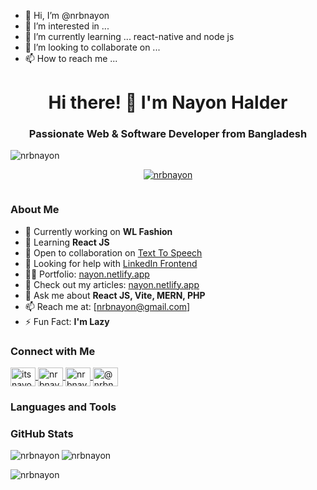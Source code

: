 - 👋 Hi, I’m @nrbnayon
- 👀 I’m interested in ...
- 🌱 I’m currently learning ... react-native and node js
- 💞️ I’m looking to collaborate on ...
- 📫 How to reach me ...

<!---
nrbnayon/nrbnayon is a ✨ special ✨ repository because its `README.md` (this file) appears on your GitHub profile.
You can click the Preview link to take a look at your changes.
--->
<h1 align="center">Hi there! 👋 I'm Nayon Halder</h1>
<h3 align="center">Passionate Web & Software Developer from Bangladesh</h3>

<p align="left"> 
  <img src="https://komarev.com/ghpvc/?username=nrbnayon&label=Profile%20views&color=0e75b6&style=flat" alt="nrbnayon" /> 
</p>

<p align="center"> 
  <a href="https://github.com/ryo-ma/github-profile-trophy">
    <img src="https://github-profile-trophy.vercel.app/?username=nrbnayon" alt="nrbnayon" />
  </a>
</p>

<p align="center"> 
  <a href="https://twitter.com/" target="blank">
    <img src="https://img.shields.io/twitter/follow/?logo=twitter&style=for-the-badge" alt="" />
  </a>
</p>

### About Me

- 🔭 Currently working on **WL Fashion**
- 🌱 Learning **React JS**
- 👯 Open to collaboration on [Text To Speech](https://text-to-speech-all.netlify.app)
- 🤝 Looking for help with [LinkedIn Frontend](https://nlinkedinclone.netlify.app)
- 👨‍💻 Portfolio: [nayon.netlify.app](https://nayon.netlify.app/)
- 📝 Check out my articles: [nayon.netlify.app](https://nayon.netlify.app/)
- 💬 Ask me about **React JS, Vite, MERN, PHP**
- 📫 Reach me at: [nrbnayon@gmail.com]
- ⚡ Fun Fact: **I'm Lazy**

### Connect with Me

<p align="left">
  <a href="https://linkedin.com/in/itsnayon" target="blank">
    <img align="center" src="https://raw.githubusercontent.com/rahuldkjain/github-profile-readme-generator/master/src/images/icons/Social/linked-in-alt.svg" alt="itsnayon" height="30" width="40" />
  </a>
  <a href="https://www.hackerrank.com/nrbnayon" target="blank">
    <img align="center" src="https://raw.githubusercontent.com/rahuldkjain/github-profile-readme-generator/master/src/images/icons/Social/hackerrank.svg" alt="nrbnayon" height="30" width="40" />
  </a>
  <a href="https://www.leetcode.com/nrbnayon" target="blank">
    <img align="center" src="https://raw.githubusercontent.com/rahuldkjain/github-profile-readme-generator/master/src/images/icons/Social/leet-code.svg" alt="nrbnayon" height="30" width="40" />
  </a>
  <a href="https://www.hackerearth.com/@nrbnayon" target="blank">
    <img align="center" src="https://raw.githubusercontent.com/rahuldkjain/github-profile-readme-generator/master/src/images/icons/Social/hackerearth.svg" alt="@nrbnayon" height="30" width="40" />
  </a>
</p>

### Languages and Tools

<p align="left"> 
  <!-- Add your icons here -->
</p>

### GitHub Stats

<p align="left">
  <img align="left" src="https://github-readme-stats.vercel.app/api/top-langs?username=nrbnayon&show_icons=true&locale=en&layout=compact" alt="nrbnayon" />
</p>

<p align="left">
  <img align="center" src="https://github-readme-stats.vercel.app/api?username=nrbnayon&show_icons=true&locale=en" alt="nrbnayon" />
</p>

<p align="left">
  <img align="center" src="https://github-readme-streak-stats.herokuapp.com/?user=nrbnayon&" alt="nrbnayon" />
</p>

